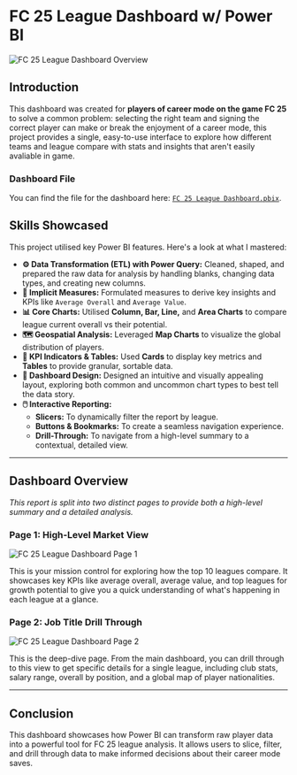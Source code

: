 # FC 25 League Dashboard w/ Power BI

![FC 25 League Dashboard Overview](../powerbi-projects/Images/Overview.gif)  
</a>

## Introduction

This dashboard was created for **players of career mode on the game FC 25** to solve a common problem: selecting the right team and signing the correct player can make or break the enjoyment of a career mode, this project provides a single, easy-to-use interface to explore how different teams and league compare with stats and insights that aren't easily avaliable in game.

### Dashboard File
You can find the file for the dashboard here: [`FC 25 League Dashboard.pbix`](powerbi-projects/FC%25%League%Dashboard.pbix).  

## Skills Showcased

This project utilised key Power BI features. Here's a look at what I mastered:

-   **⚙️ Data Transformation (ETL) with Power Query:** Cleaned, shaped, and prepared the raw data for analysis by handling blanks, changing data types, and creating new columns.
-   **🧮 Implicit Measures:** Formulated measures to derive key insights and KPIs like `Average Overall` and `Average Value`.
-   **📊 Core Charts:** Utilised **Column, Bar, Line,** and **Area Charts** to compare league current overall vs their potential.
-   **🗺️ Geospatial Analysis:** Leveraged **Map Charts** to visualize the global distribution of players.
-   **🔢 KPI Indicators & Tables:** Used **Cards** to display key metrics and **Tables** to provide granular, sortable data.
-   **🎨 Dashboard Design:** Designed an intuitive and visually appealing layout, exploring both common and uncommon chart types to best tell the data story.
-   **🖱️ Interactive Reporting:**
    -   **Slicers:** To dynamically filter the report by league.
    -   **Buttons & Bookmarks:** To create a seamless navigation experience.
    -   **Drill-Through:** To navigate from a high-level summary to a contextual, detailed view.
---

## Dashboard Overview

*This report is split into two distinct pages to provide both a high-level summary and a detailed analysis.*

### Page 1: High-Level Market View

![FC 25 League Dashboard Page 1](../powerbi-projects/Images/Page%201.gif)  

This is your mission control for exploring how the top 10 leagues compare. It showcases key KPIs like average overall, average value, and top leagues for growth potential to give you a quick understanding of what's happening in each league at a glance.

### Page 2: Job Title Drill Through

![FC 25 League Dashboard Page 2](../powerbi-projects/Images/Page%202.gif)  

This is the deep-dive page. From the main dashboard, you can drill through to this view to get specific details for a single league, including club stats, salary range, overall by position, and a global map of player nationalities.

---

## Conclusion

This dashboard showcases how Power BI can transform raw player data into a powerful tool for FC 25 league analysis. It allows users to slice, filter, and drill through data to make informed decisions about their career mode saves.